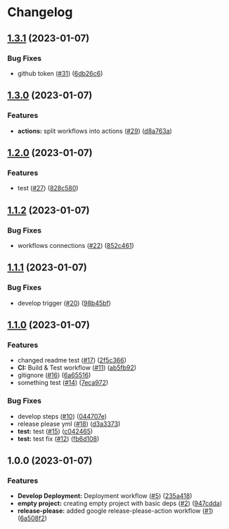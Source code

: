 # Changelog

## [1.3.1](https://github.com/dudisamarel/Github-Actions-Deployment/compare/v1.3.0...v1.3.1) (2023-01-07)


### Bug Fixes

* github token ([#31](https://github.com/dudisamarel/Github-Actions-Deployment/issues/31)) ([6db26c6](https://github.com/dudisamarel/Github-Actions-Deployment/commit/6db26c6e85ec963fd29dbc5eca38d6a64d57eed9))

## [1.3.0](https://github.com/dudisamarel/Github-Actions-Deployment/compare/v1.2.0...v1.3.0) (2023-01-07)


### Features

* **actions:** split workflows into actions ([#29](https://github.com/dudisamarel/Github-Actions-Deployment/issues/29)) ([d8a763a](https://github.com/dudisamarel/Github-Actions-Deployment/commit/d8a763a5cf1f4e8eae67197371f86fdf35572f13))

## [1.2.0](https://github.com/dudisamarel/Github-Actions-Deployment/compare/v1.1.2...v1.2.0) (2023-01-07)


### Features

* test ([#27](https://github.com/dudisamarel/Github-Actions-Deployment/issues/27)) ([828c580](https://github.com/dudisamarel/Github-Actions-Deployment/commit/828c580118f3e40e96129caa568f3d52e1501ad8))

## [1.1.2](https://github.com/dudisamarel/Github-Actions-Deployment/compare/v1.1.1...v1.1.2) (2023-01-07)


### Bug Fixes

* workflows connections ([#22](https://github.com/dudisamarel/Github-Actions-Deployment/issues/22)) ([852c461](https://github.com/dudisamarel/Github-Actions-Deployment/commit/852c4619fe30b66c2554d4d1bcaa899729042bec))

## [1.1.1](https://github.com/dudisamarel/Github-Actions-Deployment/compare/v1.1.0...v1.1.1) (2023-01-07)


### Bug Fixes

* develop trigger ([#20](https://github.com/dudisamarel/Github-Actions-Deployment/issues/20)) ([98b45bf](https://github.com/dudisamarel/Github-Actions-Deployment/commit/98b45bfe042d16b7f11feff81786de6ca4cd0784))

## [1.1.0](https://github.com/dudisamarel/Github-Actions-Deployment/compare/v1.0.0...v1.1.0) (2023-01-07)


### Features

* changed readme test ([#17](https://github.com/dudisamarel/Github-Actions-Deployment/issues/17)) ([2f5c366](https://github.com/dudisamarel/Github-Actions-Deployment/commit/2f5c36658c978d5d20fec10f7b49f53f94d33d81))
* **CI:** Build & Test workflow ([#11](https://github.com/dudisamarel/Github-Actions-Deployment/issues/11)) ([ab5fb92](https://github.com/dudisamarel/Github-Actions-Deployment/commit/ab5fb9200e7a9c64661991455f49c41157d6fce3))
* gitignore ([#16](https://github.com/dudisamarel/Github-Actions-Deployment/issues/16)) ([6a65516](https://github.com/dudisamarel/Github-Actions-Deployment/commit/6a6551672468519cd7ffd621eac54a0db3d7339c))
* something test ([#14](https://github.com/dudisamarel/Github-Actions-Deployment/issues/14)) ([7eca972](https://github.com/dudisamarel/Github-Actions-Deployment/commit/7eca972355b91518800405593a9f01b4ee6e63c0))


### Bug Fixes

* develop steps ([#10](https://github.com/dudisamarel/Github-Actions-Deployment/issues/10)) ([044707e](https://github.com/dudisamarel/Github-Actions-Deployment/commit/044707e04fa7fc72fae0ce45611bdd1ddde73d16))
* release please yml ([#18](https://github.com/dudisamarel/Github-Actions-Deployment/issues/18)) ([d3a3373](https://github.com/dudisamarel/Github-Actions-Deployment/commit/d3a337313385521f0f7af1217336e0c5a5b73e79))
* **test:** test ([#15](https://github.com/dudisamarel/Github-Actions-Deployment/issues/15)) ([c042465](https://github.com/dudisamarel/Github-Actions-Deployment/commit/c04246571de0aaad02900bce2d9f5716cdef15a7))
* **test:** test fix ([#12](https://github.com/dudisamarel/Github-Actions-Deployment/issues/12)) ([fb6d108](https://github.com/dudisamarel/Github-Actions-Deployment/commit/fb6d108ab8959fdc4a0d835ffc3b31190103193f))

## 1.0.0 (2023-01-07)


### Features

* **Develop Deployment:** Deployment workflow ([#5](https://github.com/dudisamarel/Github-Actions-Deployment/issues/5)) ([235a418](https://github.com/dudisamarel/Github-Actions-Deployment/commit/235a41812004ef1c73af7a8cd7ccee1cf3217870))
* **empty project:** creating empty project with basic deps ([#2](https://github.com/dudisamarel/Github-Actions-Deployment/issues/2)) ([947cdda](https://github.com/dudisamarel/Github-Actions-Deployment/commit/947cddae917604e81f040b8113323ac15f0a422d))
* **release-please:** added google release-please-action workflow ([#1](https://github.com/dudisamarel/Github-Actions-Deployment/issues/1)) ([6a508f2](https://github.com/dudisamarel/Github-Actions-Deployment/commit/6a508f2ec8d8ef94191f2e6bc08e349d57a788be))
